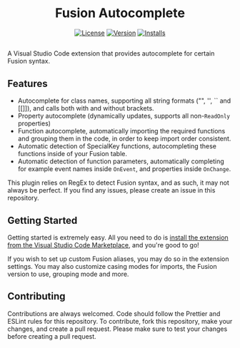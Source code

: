 <div align="center">

# Fusion Autocomplete

[![License](https://img.shields.io/github/license/virtualbutfake/fusion-autocomplete)](https://github.com/VirtualButFake/fusion-autocomplete/blob/master/LICENSE.md)
[![Version](https://img.shields.io/visual-studio-marketplace/v/Virtual.fusionautocomplete)](https://marketplace.visualstudio.com/items?itemName=Virtual.fusionautocomplete)
[![Installs](https://img.shields.io/visual-studio-marketplace/d/Virtual.fusionautocomplete)](https://marketplace.visualstudio.com/items?itemName=Virtual.fusionautocomplete)

</div>

##

A Visual Studio Code extension that provides autocomplete for certain Fusion syntax.

## Features

-   Autocomplete for class names, supporting all string formats ("", '', `` and \[[\]]), and calls both with and without brackets.
-   Property autocomplete (dynamically updates, supports all non-`ReadOnly` properties)
-   Function autocomplete, automatically importing the required functions and grouping them in the code, in order to keep import order consistent.
-   Automatic detection of SpecialKey functions, autocompleting these functions inside of your Fusion table.
-   Automatic detection of function parameters, automatically completing for example event names inside `OnEvent`, and properties inside `OnChange`.

This plugin relies on RegEx to detect Fusion syntax, and as such, it may not always be perfect. If you find any issues, please create an issue in this repository.

## Getting Started

Getting started is extremely easy. All you need to do is [install the extension from the Visual Studio Code Marketplace](https://marketplace.visualstudio.com/items?itemName=Virtual.fusionautocomplete), and you're good to go!

If you wish to set up custom Fusion aliases, you may do so in the extension settings.
You may also customize casing modes for imports, the Fusion version to use, grouping mode and more.

## Contributing

Contributions are always welcomed. Code should follow the Prettier and ESLint rules for this repository. To contribute, fork this repository, make your changes, and create a pull request. Please make sure to test your changes before creating a pull request.
